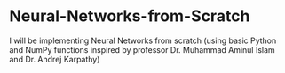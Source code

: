 # Neural-Networks-from-Scratch
I will be implementing Neural Networks from scratch (using basic Python and NumPy functions inspired by professor Dr. Muhammad Aminul Islam and Dr. Andrej Karpathy)
